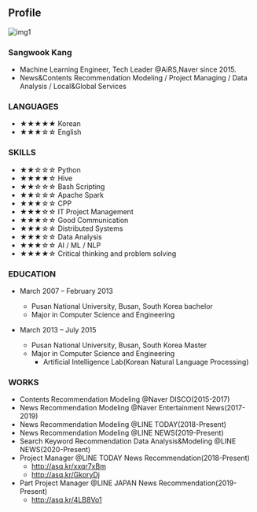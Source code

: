 ## Profile

![img1](https://avatars.githubusercontent.com/u/16659029?s=460&u=ff55d9711ecea357a02339206ba46cf67b067130&v=4)

### Sangwook Kang
- Machine Learning Engineer, Tech Leader @AiRS,Naver since 2015.
- News&Contents Recommendation Modeling / Project Managing / Data Analysis / Local&Global Services

### LANGUAGES
- ★★★★★ Korean
- ★★★☆☆ English

### SKILLS
- ★★☆☆☆ Python
- ★★★★☆ Hive
- ★★☆☆☆ Bash Scripting
- ★★☆☆☆ Apache Spark
- ★★★☆☆ CPP
- ★★★☆☆ IT Project Management
- ★★★☆☆ Good Communication
- ★★★☆☆ Distributed Systems
- ★★★☆☆ Data Analysis
- ★★★☆☆ AI / ML / NLP
- ★★★★☆ Critical thinking and problem solving


### EDUCATION
* March 2007 – February 2013
  - Pusan National University, Busan, South Korea bachelor
  - Major in Computer Science and Engineering

* March 2013 – July 2015
  - Pusan National University, Busan, South Korea Master
  - Major in Computer Science and Engineering 
    - Artificial Intelligence Lab(Korean Natural Language Processing)

### WORKS
* Contents Recommendation Modeling @Naver DISCO(2015-2017)
* News Recommendation Modeling @Naver Entertainment News(2017-2019)
* News Recommendation Modeling @LINE TODAY(2018-Present)
* News Recommendation Modeling @LINE NEWS(2019-Present)
* Search Keyword Recommendation Data Analysis&Modeling @LINE NEWS(2020-Present)
* Project Manager @LINE TODAY News Recommendation(2018-Present)
  - http://asq.kr/xxqr7xBm
  - http://asq.kr/GkoryDj
* Part Project Manager @LINE JAPAN News Recommendation(2019-Present)
  - http://asq.kr/4LB8Vo1 
